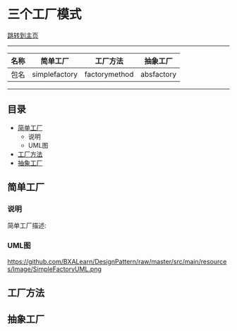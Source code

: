 三个工厂模式  
===========================

 [跳转到主页](/README.md)
 
****
	
|名称|简单工厂|工厂方法|抽象工厂|
|---|-----|-----|-----|
|包名|simplefactory|factorymethod|absfactory


****
## 目录
* [简单工厂](#简单工厂)
    * 说明
    * UML图
* [工厂方法](#工厂方法)
* [抽象工厂](#抽象工厂)



简单工厂
------

### 说明
简单工厂描述:

### UML图
[foryou]:https://github.com/BXALearn/DesignPattern/raw/master/src/main/resources/Image/SimpleFactoryUML.png



https://github.com/BXALearn/DesignPattern/raw/master/src/main/resources/Image/SimpleFactoryUML.png
 

工厂方法
------

抽象工厂
------



